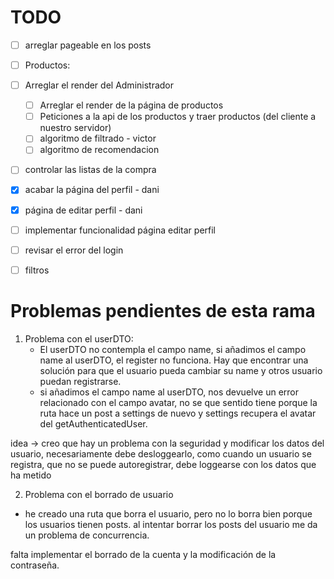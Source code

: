 
# TODO

- [ ] arreglar pageable en los posts
- [ ] Productos:
- [ ] Arreglar el render del Administrador
  - [ ] Arreglar el render de la página de productos
  - [ ] Peticiones a la api de los productos y traer productos (del cliente a nuestro servidor)
  - [ ] algoritmo de filtrado - victor
  - [ ] algoritmo de recomendacion
- [ ] controlar las listas de la compra
- [x] acabar la página del perfil - dani
- [x] página de editar perfil - dani
- [ ] implementar funcionalidad página editar perfil
- [ ] revisar el error del login
- [ ] filtros  


# Problemas pendientes de esta rama

1. Problema con el userDTO:
   - El userDTO no contempla el campo name, si añadimos el campo name al userDTO, el register no funciona. Hay que encontrar una solución para que el usuario pueda cambiar su name y otros usuario puedan registrarse.
   - si añadimos el campo name al userDTO, nos devuelve un error relacionado con el campo avatar, no se que sentido tiene porque la ruta hace un post a settings de nuevo y settings recupera el avatar del getAuthenticatedUser.

idea -> creo que hay un problema con la seguridad y modificar los datos del usuario, necesariamente debe desloggearlo, como cuando un usuario se registra, que no se puede autoregistrar, debe loggearse con los datos que ha metido

2. Problema con el borrado de usuario
  - he creado una ruta que borra el usuario, pero no lo borra bien porque los usuarios tienen posts. al intentar borrar los posts del usuario me da un problema de concurrencia.


falta implementar el borrado de la cuenta y la modificación de la contraseña.


